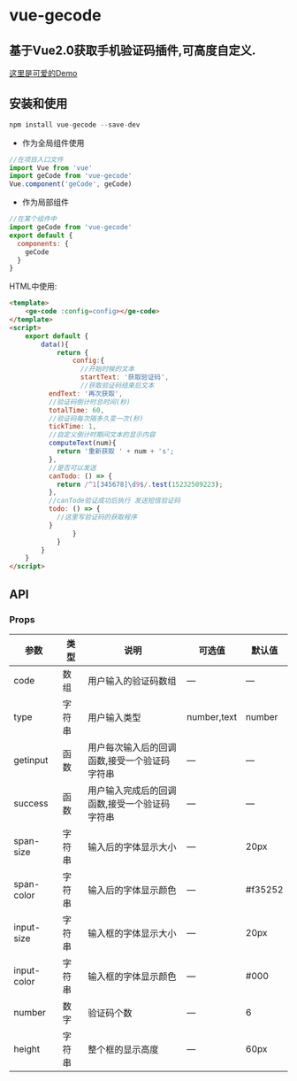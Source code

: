 # vue-gecode

## 基于Vue2.0获取手机验证码插件,可高度自定义.



[这里是可爱的Demo](https://quietboys.github.io/vue-input-code/)


## 安装和使用

```javascript
npm install vue-gecode --save-dev
```

- 作为全局组件使用

```javascript
//在项目入口文件
import Vue from 'vue'
import geCode from 'vue-gecode'
Vue.component('geCode', geCode)
```

- 作为局部组件

```javascript
//在某个组件中
import geCode from 'vue-gecode'
export default {
  components: {
    geCode
  }
}
```

HTML中使用:

```html
<template>
	<ge-code :config=config></ge-code>
</template>
<script>
	export default {
		data(){
			return {
				config:{
				  //开始时候的文本
				  startText: '获取验证码',
				  //获取验证码结束后文本
          endText: '再次获取',
          //验证码倒计时总时间(秒)
          totalTime: 60,
          //验证码每次隔多久变一次(秒)
          tickTime: 1,
          //自定义倒计时期间文本的显示内容
          computeText(num){
            return '重新获取 ' + num + 's';
          },
          //是否可以发送 
          canTodo: () => {
            return /^1[345678]\d9$/.test(15232509223);
          },
          //canTode验证成功后执行 发送短信验证码
          todo: () => {
          	//这里写验证码的获取程序
          }
				}
			}
		}
	}
</script>
```

## API

### Props

| 参数    | 类型    | 说明   |  可选值 | 默认值 |
| ------------- |-------| -----| ----| -------|
| code | 数组 | 用户输入的验证码数组 | — | — |
| type | 字符串 | 用户输入类型 | number,text | number |
| getinput | 函数 | 用户每次输入后的回调函数,接受一个验证码字符串 | — | — |
| success | 函数 | 用户输入完成后的回调函数,接受一个验证码字符串 | — | — |
| span-size | 字符串 | 输入后的字体显示大小 | — | 20px |
| span-color | 字符串 | 输入后的字体显示颜色 | — | #f35252 |
| input-size | 字符串 | 输入框的字体显示大小 | — | 20px |
| input-color | 字符串 | 输入框的字体显示颜色 | — | #000 |
| number | 数字 | 验证码个数 | — | 6 |
| height | 字符串 | 整个框的显示高度 | — | 60px |
